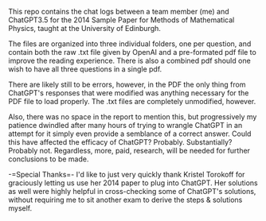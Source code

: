 This repo contains the chat logs between a team member (me) and ChatGPT3.5 for the 2014 Sample Paper for Methods of Mathematical Physics, taught at the University of Edinburgh.

The files are organized into three individual folders, one per question, and contain both the raw .txt file given by OpenAI and a pre-formated pdf file to improve the reading experience.
There is also a combined pdf should one wish to have all three questions in a single pdf.

There are likely still to be errors, however, in the PDF the only thing from ChatGPT's responses that were modified was anything necessary for the PDF file to load properly. The .txt files are completely unmodified, however.

Also, there was no space in the report to mention this, but progressively my patience dwindled after many hours of trying to wrangle ChatGPT in an attempt for it simply even provide a semblance of a correct answer.
Could this have affected the efficacy of ChatGPT? Probably.
Substantially? Probably not.
Regardless, more, paid, research, will be needed for further conclusions to be made.

-=Special Thanks=-
I'd like to just very quickly thank Kristel Torokoff for graciously letting us use her 2014 paper to plug into ChatGPT. 
Her solutions as well were highly helpful in cross-checking some of ChatGPT's solutions,
without requiring me to sit another exam to derive the steps & solutions myself.
